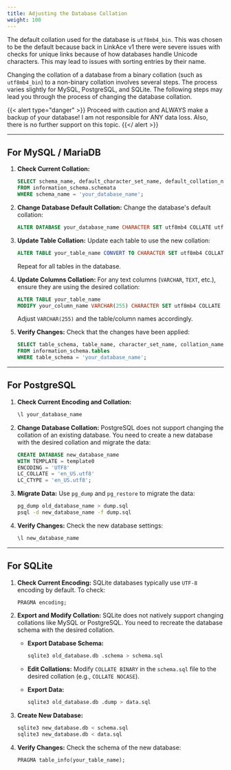 ```yaml
---
title: Adjusting the Database Collation
weight: 100
---
```


The default collation used for the database is `utf8mb4_bin`. This was chosen to be the default because back in LinkAce v1 there were severe issues with checks for unique links because of how databases handle Unicode characters. This may lead to issues with sorting entries by their name.

Changing the collation of a database from a binary collation (such as `utf8mb4_bin`) to a non-binary collation involves several steps. The process varies slightly for MySQL, PostgreSQL, and SQLite. The following steps may lead you through the process of changing the database collation.

{{< alert type="danger" >}}
Proceed with caution and ALWAYS make a backup of your database! I am not responsible for ANY data loss. Also, there is no further support on this topic.
{{</ alert >}}

---

## For MySQL / MariaDB

1. **Check Current Collation:**

   ```sql
   SELECT schema_name, default_character_set_name, default_collation_name
   FROM information_schema.schemata
   WHERE schema_name = 'your_database_name';
   ```

2. **Change Database Default Collation:**
   Change the database's default collation:

   ```sql
   ALTER DATABASE your_database_name CHARACTER SET utf8mb4 COLLATE utf8mb4_general_ci;
   ```

3. **Update Table Collation:**
   Update each table to use the new collation:

   ```sql
   ALTER TABLE your_table_name CONVERT TO CHARACTER SET utf8mb4 COLLATE utf8mb4_general_ci;
   ```

   Repeat for all tables in the database.

4. **Update Columns Collation:**
   For any text columns (`VARCHAR`, `TEXT`, etc.), ensure they are using the desired collation:

   ```sql
   ALTER TABLE your_table_name
   MODIFY your_column_name VARCHAR(255) CHARACTER SET utf8mb4 COLLATE utf8mb4_general_ci;
   ```

   Adjust `VARCHAR(255)` and the table/column names accordingly.

5. **Verify Changes:**
   Check that the changes have been applied:

   ```sql
   SELECT table_schema, table_name, character_set_name, collation_name
   FROM information_schema.tables
   WHERE table_schema = 'your_database_name';
   ```

---

## For PostgreSQL

1. **Check Current Encoding and Collation:**

   ```sql
   \l your_database_name
   ```

2. **Change Database Collation:**
   PostgreSQL does not support changing the collation of an existing database. You need to create a new database with the desired collation and migrate the data:

   ```sql
   CREATE DATABASE new_database_name
   WITH TEMPLATE = template0
   ENCODING = 'UTF8'
   LC_COLLATE = 'en_US.utf8'
   LC_CTYPE = 'en_US.utf8';
   ```

3. **Migrate Data:**
   Use `pg_dump` and `pg_restore` to migrate the data:

   ```bash
   pg_dump old_database_name > dump.sql
   psql -d new_database_name -f dump.sql
   ```

4. **Verify Changes:**
   Check the new database settings:

   ```sql
   \l new_database_name
   ```

---

## For SQLite

1. **Check Current Encoding:**
   SQLite databases typically use `UTF-8` encoding by default. To check:

   ```sql
   PRAGMA encoding;
   ```

2. **Export and Modify Collation:**
   SQLite does not natively support changing collations like MySQL or PostgreSQL. You need to recreate the database schema with the desired collation.

    * **Export Database Schema:**

      ```bash
      sqlite3 old_database.db .schema > schema.sql
      ```

    * **Edit Collations:**
      Modify `COLLATE BINARY` in the `schema.sql` file to the desired collation (e.g., `COLLATE NOCASE`).

    * **Export Data:**

      ```bash
      sqlite3 old_database.db .dump > data.sql
      ```

3. **Create New Database:**

   ```bash
   sqlite3 new_database.db < schema.sql
   sqlite3 new_database.db < data.sql
   ```

4. **Verify Changes:**
   Check the schema of the new database:

   ```sql
   PRAGMA table_info(your_table_name);
   ```
